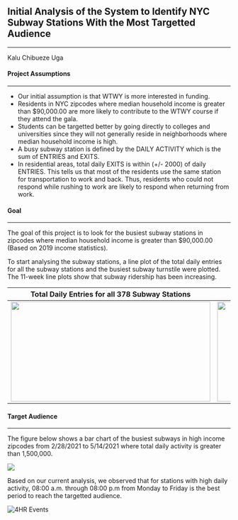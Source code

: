 ## Initial Analysis of the System to Identify NYC Subway Stations With the Most Targetted Audience

---
Kalu Chibueze Uga

#### Project Assumptions
---
* Our initial assumption is that WTWY is more interested in funding.
* Residents in NYC zipcodes where median household income is greater than $90,000.00 are more likely to contribute to the WTWY course if they attend the gala.
* Students can be targetted better by going directly to colleges and universities since they will not generally reside in neighborhoods where median household income is high. 
* A busy subway station is defined by the DAILY ACTIVITY which is the sum of ENTRIES and EXITS. 
* In residential areas, total daily EXITS is within (+/- 2000) of daily ENTRIES. This tells us that most of the residents use the same station for transportation to work and back. Thus, residents who could not respond while rushing to work are likely to respond when returning from work.


#### Goal
---

The goal of this project is to look for the busiest subway stations in zipcodes where median household income is greater than $90,000.00 (Based on 2019 income statistics). 

To start analysing the subway stations, a line plot of the total daily entries for all the subway stations and the busiest subway turnstile were plotted. The 11-week line plots show that subway ridership has been increasing.

| Total Daily Entries for all 378 Subway Stations | Busiest Turnstile: PATH NEW WTC, R540, PTH22 |
|:----: |:------:|
| <img src="/Users/amyphillip/Desktop/Metis/project_1_nycsubway/plots/Subway_total_daily_entries.png" width = "450" height = "225">   | <img src="/Users/amyphillip/Desktop/Metis/project_1_nycsubway/plots/Subway_busiest_turnstile.png" width = "450" height = "225">    |

#### Target Audience
---

The figure below shows a bar chart of the busiest subways in high income zipcodes from 2/28/2021 to 5/14/2021 where total daily activity is greater than 1,500,000.

<img src="/Users/amyphillip/Desktop/Metis/project_1_nycsubway/plots/Subway_target_stations.png">

Based on our current analysis, we observed that for stations with high daily activity, 08:00 a.m. through 08:00 p.m from Monday to Friday is the best period to reach the targetted audience.

![4HR Events](/Users/amyphillip/Desktop/Metis/project_1_nycsubway/plots/Subway_4HR_events.png)